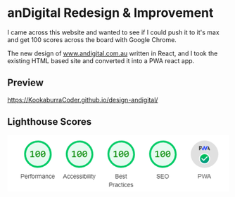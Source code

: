 # anDigital Redesign & Improvement

I came across this website and wanted to see if I could push it to it's max and get 100 scores across the board with Google Chrome.

The new design of www.andigital.com.au written in React, and I took the existing HTML based site and converted it into a PWA react app.

## Preview

https://KookaburraCoder.github.io/design-andigital/

## Lighthouse Scores
<img src="https://raw.githubusercontent.com/KookaburraCoder/design-andigital/main/lighthouse.PNG" alt="scores-missing" />
